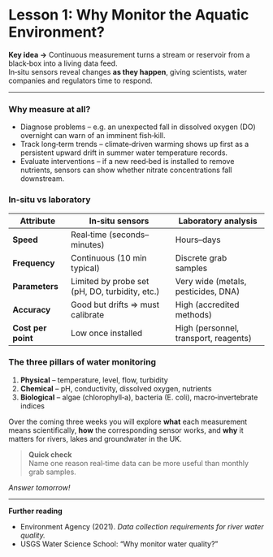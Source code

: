 # Lesson 1: Why Monitor the Aquatic Environment?

**Key idea →** Continuous measurement turns a stream or reservoir from a black‑box into a living data feed.  
In‑situ sensors reveal changes **as they happen**, giving scientists, water companies and regulators time to respond.

---

### Why measure at all?
* Diagnose problems – e.g. an unexpected fall in dissolved oxygen (DO) overnight can warn of an imminent fish‑kill.  
* Track long‑term trends – climate‑driven warming shows up first as a persistent upward drift in summer water temperature records.  
* Evaluate interventions – if a new reed‑bed is installed to remove nutrients, sensors can show whether nitrate concentrations fall downstream.

### In‑situ vs laboratory
| Attribute | In‑situ sensors | Laboratory analysis |
|-----------|-----------------|---------------------|
| **Speed** | Real‑time (seconds–minutes) | Hours–days |
| **Frequency** | Continuous (10 min typical) | Discrete grab samples |
| **Parameters** | Limited by probe set (pH, DO, turbidity, etc.) | Very wide (metals, pesticides, DNA) |
| **Accuracy** | Good but drifts ⇒ must calibrate | High (accredited methods) |
| **Cost per point** | Low once installed | High (personnel, transport, reagents) |

### The three pillars of water monitoring
1. **Physical** – temperature, level, flow, turbidity  
2. **Chemical** – pH, conductivity, dissolved oxygen, nutrients  
3. **Biological** – algae (chlorophyll‑a), bacteria (E. coli), macro‑invertebrate indices

Over the coming three weeks you will explore **what** each measurement means scientifically, **how** the corresponding sensor works, and **why** it matters for rivers, lakes and groundwater in the UK.

> **Quick check**  
> Name one reason real‑time data can be more useful than monthly grab samples.  

*Answer tomorrow!*

---

**Further reading**  
- Environment Agency (2021). *Data collection requirements for river water quality.*  
- USGS Water Science School: “Why monitor water quality?”  
